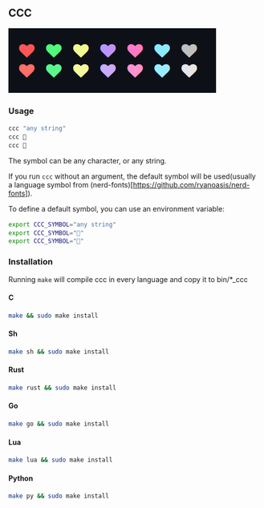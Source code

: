 ## CCC

![](./palette.png)

### Usage

```zsh
ccc "any string"
ccc 🤠
ccc 
```

The symbol can be any character, or any string.

If you run `ccc` without an argument, the default symbol will be used(usually a language symbol from (nerd-fonts)[https://github.com/ryanoasis/nerd-fonts]).

To define a default symbol, you can use an environment variable:

```zsh
export CCC_SYMBOL="any string"
export CCC_SYMBOL="🤠"
export CCC_SYMBOL=""
```

### Installation

Running `make` will compile ccc in every language and copy it to bin/*_ccc


#### C
```zsh
make && sudo make install
```

#### Sh
```zsh
make sh && sudo make install
```

#### Rust
```zsh
make rust && sudo make install
```
#### Go
```zsh
make go && sudo make install
```
#### Lua
```zsh
make lua && sudo make install
```
#### Python
```zsh
make py && sudo make install
```
